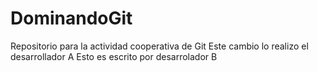 # DominandoGit
Repositorio para la actividad cooperativa de Git
Este cambio lo realizo el desarrollador A
Esto es escrito por desarrolador B
